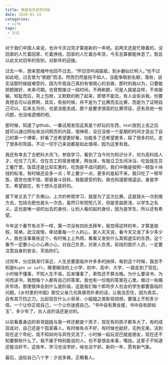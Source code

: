 ```yaml
---
title: 我身在历史的何处
date: 2020-01-24
categories:
 - Life
tags:
 - 日记 
---
```

对于我们中国人来说，也许今天过完才算是新的一年吧。前两天还是忙碌着的，没回家的人忙着回家、忙着挣钱，回家的人忙着办年货，今天总算都能休息了。暂且以此文对旧年的告别，对新年的迎接。

过去一年，想来思绪咋也回不过去，“怀旧空吟闻笛赋，到乡翻似烂柯人。”也不过如此吧。过去曾为“刷题”而活，然而仍然是技不如人，没能争取到名额，落败，说实话那时候挺难受的，因为毕竟自己真的有很用心的去做，那时的我以为，只要能把题做好，未来可期。也曾颓废过一段时间，不再刷题，可是人就是这样，不肯服输，知耻而后，背上包袱，又默默的刷了起来，即使不能去，有人会告诉我，你要真想去可以自费啊，其实，有些时候，并不是为了比赛而去比赛，而是为了证明自己可以。后来五月份，也是没能去成，那个是要求很高的比赛项目，还有其他一些问题，也没啥遗憾的吧。

那时候，知道了github，一番试用发现这真是个好玩的东西，`html`放到上去之后就可以通过网址来访问网页的内容，很神奇，没日没夜一个星期的时间才造出了自己的第一个博客，好看了还希望更好看，功能多了还希望更多，踩了很多的坑，走了很多的弯路，不过一切于己来说都是如此值得，因为这里有我。

我还有幸去了合肥科大讯飞，参观学习，看到了当今何为知识分子，何为高科技人才，吃住了几天，住在员工的宿舍楼里，两张床，有独立卫生间沐浴，吃饭就在员工餐厅里，饭菜还是比较实惠的，吃饱是不成问题的。我们中晚是按照一顿饭十块钱的标准，有时候还会多一点；早上要少一点，更多的是起不来，我只吃了一顿早饭，感觉也很不错。那是奋斗目标，我能感受的到，我也知道那很遥远，身是学生，希望就在，有个想头总是好的。

接下来又去了广东佛山，上次的参观学习，就是为了这次比赛。这是我头一次到南方去，包括合肥也是头一次去，虽然只有短短几天，但是受益匪浅，以学生之名义。这也是唯一说的出去的身份，让别人看的起的身份，因为是学生，所以还有希望。

今年这个春节有点不一样，第一次没有四处去拜年，我觉得这样的年，才算是放假，简单。武汉疫情，牵动着每一个人的心，家人天天说，看今天又涨了多少多少人，我也没事看些这个，有时候上上外网，看看又发些什么真假虚实的东西，这个春节一定要小心小心再小心，对自己负责，对家人负责。前线的医疗人员，一定要注意自身的安全，天佑你们。

过完年，分岔路渐行渐近，人生总要面临许许多多的抉择，每到这个时候，我总不知是`Right or Left`，稀里糊涂的上小学、初中、高中、大学，一路走到了现在。小时候不懂事，不知人生不易，后来懂事了，索性还不算太晚。为什么要读书，为何而读书，我想每个人都有自己的答案，我也有一份我的答案在心里。做过一些婚庆布场，那使我体会到什么是阶级，这是我们每个即将步入社会的学生都要面临的问题。《乡村里的中国》那位父亲几句真挚而朴素的话，让我没忍住，因为真实，自有其万钧之力。比起现在什么小哥哥、小姐姐之类影视视频，要强上不知多少倍，一个让你正视自己，一个让你迷惑自己。“书中自有黄金屋，书中自有颜如玉”，多少年了，古人说的话还是对的。

以前看着身边的哥哥姐姐与我一样还都是个孩子，现在有的孩子都多大了，有的成双成对，自己还是个孤家寡人，有时候有点不好，有时候也挺好，无拘无束。活到现在这个年纪，竟不知如何与异性交流了，小时候一起玩泥巴就是朋友，现在还不知要聊些什么了。我不属于特别能说的人，也不是很会来事，嘴拙，这辈子不知道还能治好不。这些年，学习也没学好，啥也没干好。新的一年，愿有新气象。

最后，送给自己八个字：少说多做，正眼看人。